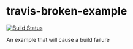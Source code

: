 # travis-broken-example
[![Build Status](https://travis-ci.org/buluma/travis-broken-example.svg)](https://travis-ci.org/buluma/travis-broken-example)

An example that will cause a build failure
